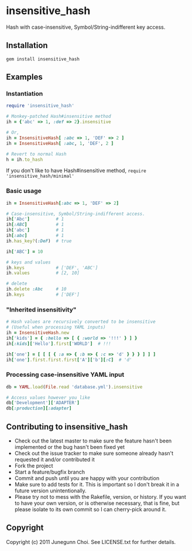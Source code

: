 # insensitive_hash
Hash with case-insensitive, Symbol/String-indifferent key access.

## Installation
```
gem install insensitive_hash
```

## Examples

### Instantiation
```ruby
require 'insensitive_hash'

# Monkey-patched Hash#insensitive method
ih = {'abc' => 1, :def => 2}.insensitive

# Or,
ih = InsensitiveHash[ :abc => 1, 'DEF' => 2 ]
ih = InsensitiveHash[ :abc, 1, 'DEF', 2 ]

# Revert to normal Hash
h = ih.to_hash
```

If you don't like to have Hash#insensitive method, `require 'insensitive_hash/minimal'`

### Basic usage
```ruby
ih = InsensitiveHash[:abc => 1, 'DEF' => 2]

# Case-insensitive, Symbol/String-indifferent access.
ih['Abc']          # 1
ih[:ABC]           # 1
ih['abc']          # 1
ih[:abc]           # 1
ih.has_key?(:DeF)  # true

ih['ABC'] = 10

# keys and values
ih.keys            # ['DEF', 'ABC']
ih.values          # [2, 10]

# delete
ih.delete :Abc     # 10
ih.keys            # ['DEF']
```

### "Inherited insensitivity"
```ruby
# Hash values are recursively converted to be insensitive
# (Useful when processing YAML inputs)
ih = InsensitiveHash.new
ih['kids'] = { :hello => [ { :world => '!!!' } ] }
ih[:kids]['Hello'].first['WORLD']  # !!!

ih['one'] = [ [ [ { :a => { :b => { :c => 'd' } } } ] ] ]
ih['one'].first.first.first['A']['b'][:C]  # 'd'
```

### Processing case-insensitive YAML input
```ruby
db = YAML.load(File.read 'database.yml').insensitive

# Access values however you like
db['Development']['ADAPTER']
db[:production][:adapter]
```

## Contributing to insensitive_hash
 
* Check out the latest master to make sure the feature hasn't been implemented or the bug hasn't been fixed yet
* Check out the issue tracker to make sure someone already hasn't requested it and/or contributed it
* Fork the project
* Start a feature/bugfix branch
* Commit and push until you are happy with your contribution
* Make sure to add tests for it. This is important so I don't break it in a future version unintentionally.
* Please try not to mess with the Rakefile, version, or history. If you want to have your own version, or is otherwise necessary, that is fine, but please isolate to its own commit so I can cherry-pick around it.

## Copyright

Copyright (c) 2011 Junegunn Choi. See LICENSE.txt for
further details.


